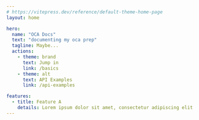 ```yaml
---
# https://vitepress.dev/reference/default-theme-home-page
layout: home

hero:
  name: "OCA Docs"
  text: "documenting my oca prep"
  tagline: Maybe...
  actions:
    - theme: brand
      text: Jump in
      link: /basics
    - theme: alt
      text: API Examples
      link: /api-examples

features:
  - title: Feature A
    details: Lorem ipsum dolor sit amet, consectetur adipiscing elit
---
```

